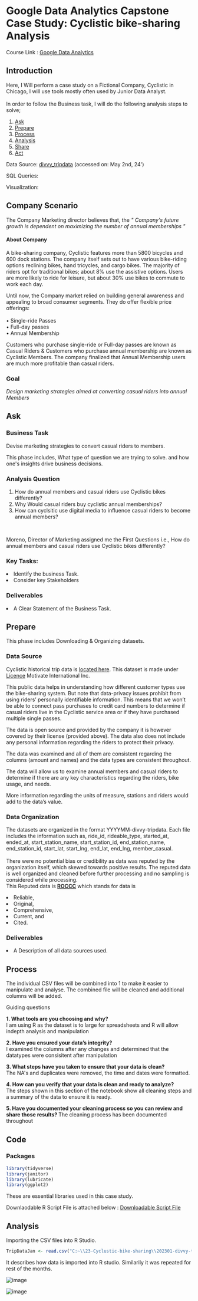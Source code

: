 # Google Data Analytics Capstone Case Study: Cyclistic bike-sharing Analysis
Course Link : [Google Data Analytics](https://www.coursera.org/google-certificates/data-analytics-certificate#courses)

## Introduction
Here, I Will perform a case study on a Fictional Company, Cyclistic in Chicago, I will use tools mostly often used by Junior Data Analyst. <br> 
<br> 
In order to follow the Business task, I will do the following analysis steps to solve; 
1. [Ask](https://github.com/sreedatta-v/Cyclistic-Case-Study/edit/main/README.md)
2. [Prepare](https://github.com/sreedatta-v/Cyclistic-Case-Study/edit/main/README.md)
3. [Process](https://github.com/sreedatta-v/Cyclistic-Case-Study/edit/main/README.md)
4. [Analysis](https://github.com/sreedatta-v/Cyclistic-Case-Study/edit/main/README.md)
5. [Share](https://github.com/sreedatta-v/Cyclistic-Case-Study/edit/main/README.md)
6. [Act](https://github.com/sreedatta-v/Cyclistic-Case-Study/edit/main/README.md)

Data Source: [divvy_tripdata](https://divvy-tripdata.s3.amazonaws.com/index.html) (accessed on: May 2nd, 24')

SQL Queries: 

Visualization: 

## Company Scenario

The Company Marketing director believes that, the <i>" Company's future growth is dependent on maximizing the number of annual memberships "</i>

#### About Company 
A bike-sharing company, Cyclistic features more than 5800 bicycles and 600 dock stations. The company itself sets out to have various bike-riding options reclining bikes, hand tricycles, and cargo bikes. The majority of riders opt for traditional bikes; about 8% use the assistive options. Users are more likely to ride for leisure, but about 30% use bikes to commute to work each day. <br>
 
Until now, the Company market relied on building general awareness and appealing to broad consumer segments. They do offer flexible price offerings:<br><br> 
• Single-ride Passes <br> 
• Full-day passes <br> 
• Annual Membership <br> 

Customers who purchase single-ride or Full-day passes are known as Casual Riders & Customers who purchase annual membership are known as Cyclistic Members. The company finalized that Annual Membership users are much more profitable than casual riders. 

### Goal
<i>Design marketing strategies aimed at converting casual riders into annual Members </i>

## Ask 
### Business Task
Devise marketing strategies to convert casual riders to members. <br>

This phase includes, What type of question we are trying to solve. and how one's insights drive business decisions.
<br>

### Analysis Question
1. How do annual members and casual riders use Cyclistic bikes differently?
2. Why Would casual riders buy cyclistic annual memberships?
3. How can cyclsitic use digital media to influence casual riders to become annual members?
<br>

Moreno, Director of Marketing assigned me the First Questions i.e., How do annual members and casual riders use Cyclistic bikes differently?

### Key Tasks:
 <li>
  Identify the business Task. </li>
 <li>
  Consider key Stakeholders  </li> 

### Deliverables
<li>
 A Clear Statement of the Business Task.
</li>

## Prepare 
This phase includes Downloading & Organizing datasets. <br>

### Data Source
Cyclistic historical trip data is [located here](https://divvy-tripdata.s3.amazonaws.com/index.html). This dataset is made under [Licence](https://divvybikes.com/data-license-agreement) Motivate International Inc. <br>


This public data helps in understanding how different customer types use the bike-sharing system.  But note that data-privacy issues prohibit from using riders’ personally identifiable information. This means that we won’t be able to connect pass purchases to credit card numbers to determine if casual riders live in the Cyclistic service area or if they have purchased multiple single passes.

The data is open source and provided by the company it is however covered by their license (provided above). The data also does not include any personal information regarding the riders to protect their privacy.

The data was examined and all of them are consistent regarding the columns (amount and names) and the data types are consistent throughout.

The data will allow us to examine annual members and casual riders to determine if there are any key characteristics regarding the riders, bike usage, and needs.

More information regarding the units of measure, stations and riders would add to the data’s value.

### Data Organization
The datasets are organized in the format YYYYMM-divvy-tripdata. Each file includes the information such as, ride_id,	rideable_type,	started_at,	ended_at,	start_station_name,	start_station_id,	end_station_name,	end_station_id,	start_lat,	start_lng,	end_lat,	end_lng,	member_casual. <br>
<br> 
There were no potential bias or credibility as data was reputed by the organization itself, which skewed towards positive results. The reputed data is well organized and cleaned before further processing and no sampling is considered while processing. 
<br> 
This Reputed data is <b>[ROCCC](https://medium.com/@varunsrivatsa27/the-importance-of-identifying-good-data-sources-which-rocccs-e6c8d7350339)</b> which stands for data is 
<li>
 Reliable, </li> <li>
 Original, </li> <li>
 Comprehensive, </li> <li>
 Current, and </li> <li>
 Cited. </li>

### Deliverables
<li> A Description of all data sources used. </li>

 ## Process
 The individual CSV files will be combined into 1 to make it easier to manipulate and analyse. The combined file will be cleaned and additional columns will be added.

Guiding questions <br>

<b> 1. What tools are you choosing and why? </b> <br>
I am using R as the dataset is to large for spreadsheets and R will allow indepth analysis and manipulation <br>

<b> 2. Have you ensured your data’s integrity? </b> <br> 
I examined the columns after any changes and determined that the datatypes were consisitent after manipulation <br>

<b> 3. What steps have you taken to ensure that your data is clean? </b> <br>
The NA's and duplicates were removed, the time and dates were formatted. <br>

<b> 4. How can you verify that your data is clean and ready to analyze? </b> <br>
The steps shown in this section of the notebook show all cleaning steps and a summary of the data to ensure it is ready.

<b> 5. Have you documented your cleaning process so you can review and share those results? </b>
The cleaning process has been documented throughout <br>

## Code

### Packages 

```R
library(tidyverse) 
library(janitor)
library(lubricate)
library(ggplot2)
```

These are essential libraries used in this case study.

Downlaodable R Script File is attached below : 
[ Downloadable Script File ](https://drive.google.com/file/d/1WI6ukSW7mlZCJCQLOhZ5ep_wgqK54GK2/view?usp=sharing)

## Analysis 
Importing the CSV files into R Studio. 

```R
TripDataJan <- read.csv("C:~\\23-Cyclustic-bike-sharing\\202301-divvy-tripdata\\202301-divvy-tripdata.csv")
```

It describes how data is imported into R studio. Similarily it was repeated for rest of the months. 

![image](https://github.com/sreedatta-v/Cyclistic-Case-Study/assets/111418043/b317c989-4353-493a-82b3-7700f1fe8faa)


![image](https://github.com/sreedatta-v/Cyclistic-Case-Study/assets/111418043/8680fa07-f3bd-498d-88e6-055092453989)



